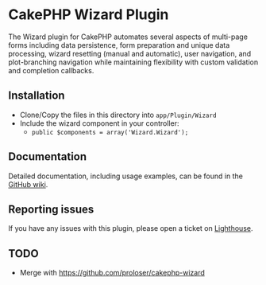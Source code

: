 # CakePHP Wizard Plugin

The Wizard plugin for CakePHP automates several aspects of multi-page forms including data persistence, form preparation and unique data processing, wizard resetting (manual and automatic), user navigation, and plot-branching navigation while maintaining flexibility with custom validation and completion callbacks.

## Installation

* Clone/Copy the files in this directory into `app/Plugin/Wizard`
* Include the wizard component in your controller:
   * `public $components = array('Wizard.Wizard');`

## Documentation

Detailed documentation, including usage examples, can be found in the [GitHub wiki](http://github.com/jaredhoyt/cakephp-wizard/wiki).

## Reporting issues

If you have any issues with this plugin, please open a ticket on [Lighthouse](http://jaredhoyt.lighthouseapp.com/projects/60073-cakephp-wizard).

## TODO

* Merge with https://github.com/proloser/cakephp-wizard
